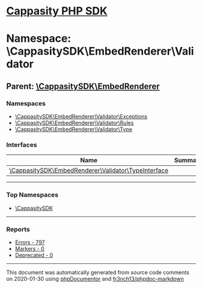 # [Cappasity PHP SDK](../home.md)

# Namespace: \CappasitySDK\EmbedRenderer\Validator
## Parent: [\CappasitySDK\EmbedRenderer](../namespaces/CappasitySDK.EmbedRenderer.md)
### Namespaces
* [\CappasitySDK\EmbedRenderer\Validator\Exceptions](../namespaces/CappasitySDK.EmbedRenderer.Validator.Exceptions.md)
* [\CappasitySDK\EmbedRenderer\Validator\Rules](../namespaces/CappasitySDK.EmbedRenderer.Validator.Rules.md)
* [\CappasitySDK\EmbedRenderer\Validator\Type](../namespaces/CappasitySDK.EmbedRenderer.Validator.Type.md)
### Interfaces
| Name | Summary |
| ---- | ------- |
| [\CappasitySDK\EmbedRenderer\Validator\TypeInterface](../classes/CappasitySDK.EmbedRenderer.Validator.TypeInterface.md) |  |

---

### Top Namespaces

* [\CappasitySDK](../namespaces/CappasitySDK.html.md)

---

### Reports
* [Errors - 797](../reports/errors.md)
* [Markers - 0](../reports/markers.md)
* [Deprecated - 0](../reports/deprecated.md)

---

This document was automatically generated from source code comments on 2020-01-30 using [phpDocumentor](http://www.phpdoc.org/) and [fr3nch13/phpdoc-markdown](https://github.com/fr3nch13/phpdoc-markdown)
